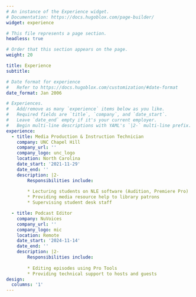 ```yaml
---
# An instance of the Experience widget.
# Documentation: https://docs.hugoblox.com/page-builder/
widget: experience

# This file represents a page section.
headless: true

# Order that this section appears on the page.
weight: 20

title: Experience
subtitle:

# Date format for experience
#   Refer to https://docs.hugoblox.com/customization/#date-format
date_format: Jan 2006

# Experiences.
#   Add/remove as many `experience` items below as you like.
#   Required fields are `title`, `company`, and `date_start`.
#   Leave `date_end` empty if it's your current employer.
#   Begin multi-line descriptions with YAML's `|2-` multi-line prefix.
experience:
  - title: Media Production & Instruction Technician
    company: UNC Chapel Hill
    company_url: ''
    company_logo: unc_logo
    location: North Carolina
    date_start: '2021-11-29'
    date_end: ''
    description: |2-
        Responsibilities include:
        
        * Lecturing students on NLE software (Audition, Premiere Pro)
        * Providing media resource help to library patrons 
        * Supervising student desk staff

  - title: Podcast Editor
    company: NuVoices
    company_url: ''
    company_logo: mic
    location: Remote
    date_start: '2024-11-14'
    date_end: ''
    description: |2-
        Responsibilities include:
        
        * Editing episodes using Pro Tools
        * Providing technical support to hosts and guests 
design:
  columns: '1'
---
```

